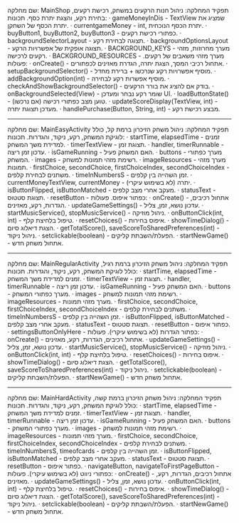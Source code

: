 שם מחלקה: MainShop
תפקיד המחלקה: ניהול חנות הרקעים במשחק, רכישת רקעים, בחירת רקע, והצגת יתרת כסף.
תכונות:
· gameMoneyInDis - TextView שמציג את יתרת הכסף של השחקן.
· currentgameMoney - int, יתרת הכסף הנוכחית.
· buyButton1, buyButton2, buyButton3 - כפתורי רכישת רקעים.
· backgroundSelectorLayout - תצוגה לבחירת רקע.
· backgroundOptionsLayout - תצוגה אופקית של אפשרויות הרקע.
· BACKGROUND_KEYS - מערך מחרוזות, מזהי רקעים לרכישה.
· BACKGROUND_RESOURCES - מערך מזהי משאבים של רקעים.
פעולות:
· onCreate() - אתחול רכיבי המסך, הצגת יתרה, הגדרת מאזינים לכפתורים.
· setupBackgroundSelector() - מוסיף אפשרויות רקע שנרכשו + ברירת מחדל.
· addBackgroundOption(int) - מוסיף אפשרות רקע לבחירה.
· checkAndShowBackgroundSelector() - בודק אם להציג את בורר הרקעים.
· onBackgroundSelected(View) - שומר רקע נבחר ומעדכן UI.
· loadButtonState() - טוען מצב כפתורי רכישה (אם נרכשו).
· updateScoreDisplay(TextView, int) - מעדכן תצוגת יתרה.
· handlePurchase(Button, String, int) - מבצע רכישת רקע.

---

שם מחלקה: MainEasyActivity
תפקיד המחלקה: ניהול משחק הזיכרון ברמת קל, כולל לוגיקת המשחק, רקע, ניקוד, והגדרות.
תכונות:
· startTime, elapsedTime - זמנים למדידת משך המשחק.
· timerTextView - תצוגת זמן.
· handler, timerRunnable - עדכון זמן ריצה.
· isGameRunning - האם המשחק פעיל.
· buttons - מערך כפתורי המשחק.
· images - רשימת מזהי תמונות למשחק.
· imageResources - מערך מזהי תמונות.
· firstChoice, secondChoice, firstChoiceIndex, secondChoiceIndex - משתנים לבחירת קלפים.
· timeInNumbersS - זמן השהייה בין קלפים.
· currentMoneyTextView, currentMoney - יתרה (לא בשימוש עיקרי).
· isButtonFlipped, isButtonMatched - מעקב אחרי מצב קלפים.
· statusText - תצוגת סטטוס.
· resetButton - כפתור איפוס.
פעולות:
· onCreate() - אתחול רכיבים, הגדרות, רקע, מאזינים.
· updateGameSettings() - עדכון נושא, זמן, צליל.
· startMusicService(), stopMusicService() - ניהול מוזיקה.
· onButtonClick(int, int) - טיפול בלחיצת קלף.
· resetChoices() - איפוס בחירות.
· showTimeDialog() - הצגת דיאלוג סיום.
· getTotalScore(), saveScoreToSharedPreferences(int) - ניהול ניקוד.
· setclickable(boolean) - הפעלת/השבתת קליקים.
· startNewGame() - אתחול משחק חדש.

---

שם מחלקה: MainRegularActivity
תפקיד המחלקה: ניהול משחק הזיכרון ברמת רגיל, כולל לוגיקת המשחק, רקע, ניקוד, והגדרות.
תכונות:
· startTime, elapsedTime - זמנים למדידת משך המשחק.
· timerTextView - תצוגת זמן.
· handler, timerRunnable - עדכון זמן ריצה.
· isGameRunning - האם המשחק פעיל.
· buttons - מערך כפתורי המשחק.
· images - רשימת מזהי תמונות למשחק.
· imageResources - מערך מזהי תמונות.
· firstChoice, secondChoice, firstChoiceIndex, secondChoiceIndex - משתנים לבחירת קלפים.
· timeInNumbersS - זמן השהייה בין קלפים.
· isButtonFlipped, isButtonMatched - מעקב אחרי מצב קלפים.
· statusText - תצוגת סטטוס.
· resetButton - כפתור איפוס.
· settingsButtonOnlyHere - כפתור הגדרות (לא בשימוש עיקרי).
פעולות:
· onCreate() - אתחול רכיבים, הגדרות, רקע, מאזינים.
· updateGameSettings() - עדכון נושא, זמן, צליל.
· startMusicService(), stopMusicService() - ניהול מוזיקה.
· onButtonClick(int, int) - טיפול בלחיצת קלף.
· resetChoices() - איפוס בחירות.
· showTimeDialog() - הצגת דיאלוג סיום.
· getTotalScore(), saveScoreToSharedPreferences(int) - ניהול ניקוד.
· setclickable(boolean) - הפעלת/השבתת קליקים.
· startNewGame() - אתחול משחק חדש.

---

שם מחלקה: MainHardActivity
תפקיד המחלקה: ניהול משחק הזיכרון ברמת קשה, כולל לוגיקת המשחק, רקע, ניקוד, והגדרות.
תכונות:
· startTime, elapsedTime - זמנים למדידת משך המשחק.
· timerTextView - תצוגת זמן.
· handler, timerRunnable - עדכון זמן ריצה.
· isGameRunning - האם המשחק פעיל.
· buttons - מערך כפתורי המשחק.
· images - רשימת מזהי תמונות למשחק.
· imageResources - מערך מזהי תמונות.
· firstChoice, secondChoice, firstChoiceIndex, secondChoiceIndex - משתנים לבחירת קלפים.
· timeInNumbersS, timeofcards - זמן השהייה בין קלפים.
· isButtonFlipped, isButtonMatched - מעקב אחרי מצב קלפים.
· statusText - תצוגת סטטוס.
· resetButton - כפתור איפוס.
· navigateButton, navigateToFirstPageButton - כפתורי ניווט (לא בשימוש עיקרי).
פעולות:
· onCreate() - אתחול רכיבים, הגדרות, רקע, מאזינים.
· updateGameSettings() - עדכון נושא, זמן, צליל.
· onButtonClick(int, int) - טיפול בלחיצת קלף.
· resetChoices() - איפוס בחירות.
· showTimeDialog() - הצגת דיאלוג סיום.
· getTotalScore(), saveScoreToSharedPreferences(int) - ניהול ניקוד.
· setclickable(boolean) - הפעלת/השבתת קליקים.
· startNewGame() - אתחול משחק חדש. 